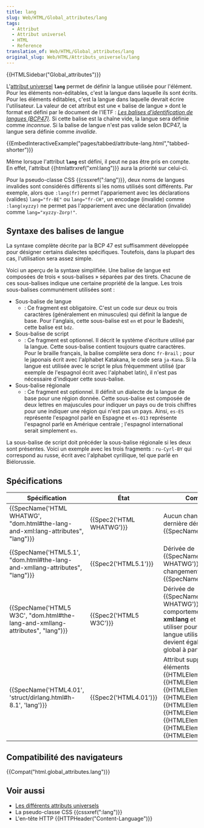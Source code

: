 ```yaml
---
title: lang
slug: Web/HTML/Global_attributes/lang
tags:
  - Attribut
  - Attribut universel
  - HTML
  - Reference
translation_of: Web/HTML/Global_attributes/lang
original_slug: Web/HTML/Attributs_universels/lang
---
```

{{HTMLSidebar("Global_attributes")}}

L'[attribut universel](/fr/docs/Web/HTML/Attributs_universels) **`lang`** permet de définir la langue utilisée pour l'élément. Pour les éléments non-éditables, c'est la langue dans laquelle ils sont écrits. Pour les éléments éditables, c'est la langue dans laquelle devrait écrire l'utilisateur. La valeur de cet attribut est une « balise de langue » dont le format est défini par le document de l'IETF : [_Les balises d'identification de langues (BCP47)_](https://www.ietf.org/rfc/bcp/bcp47.txt). Si cette balise est la chaîne vide, la langue sera définie comme _inconnue_. Si la balise de langue n'est pas valide selon BCP47, la langue sera définie comme _invalide_.

{{EmbedInteractiveExample("pages/tabbed/attribute-lang.html","tabbed-shorter")}}

Même lorsque l'attribut **`lang`** est défini, il peut ne pas être pris en compte. En effet, l'attribut {{htmlattrxref("xml:lang")}} aura la priorité sur celui-ci.

Pour la pseudo-classe CSS {{cssxref(":lang")}}, deux noms de langues invalides sont considérés différents si les noms utilisés sont différents. Par exemple, alors que `:lang(fr)` permet l'appariement avec les déclarations (valides) `lang="fr-BE"` ou `lang="fr-CH"`, un encodage (invalide) comme `:lang(xyzzy)` ne permet pas l'appariement avec une déclaration (invalide) comme `lang="xyzzy-Zorp!"`.

## Syntaxe des balises de langue

La syntaxe complète décrite par la BCP 47 est suffisamment développée pour désigner certains dialectes spécifiques. Toutefois, dans la plupart des cas, l'utilisation sera assez simple.

Voici un aperçu de la syntaxe simplifiée. Une balise de langue est composées de trois « sous-balises » séparées par des tirets. Chacune de ces sous-balises indique une certaine propriété de la langue. Les trois sous-balises communément utilisées sont :

- Sous-balise de langue
  - : Ce fragment est obligatoire. C'est un code sur deux ou trois caractères (généralement en minuscules) qui définit la langue de base. Pour l'anglais, cette sous-balise est `en` et pour le Badeshi, cette balise est `bdz`.
- Sous-balise de script
  - : Ce fragment est optionnel. Il décrit le système d'écriture utilisé par la langue. Cette sous-balise contient toujours quatre caractères. Pour le braille français, la balise complète sera donc `fr-Brail` ; pour le japonais écrit avec l'alphabet Katakana, le code sera `ja-Kana`. Si la langue est utilisée avec le script le plus fréquemment utilisé (par exemple de l'espagnol écrit avec l'alphabet latin), il n'est pas nécessaire d'indiquer cette sous-balise.
- Sous-balise régionale
  - : Ce fragment est optionnel. Il définit un dialecte de la langue de base pour une région donnée. Cette sous-balise est composée de deux lettres en majuscules pour indiquer un pays ou de trois chiffres pour une indiquer une région qui n'est pas un pays. Ainsi, `es-ES` représente l'espagnol parlé en Espagne et `es-013` représente l'espagnol parlé en Amérique centrale ; l'espagnol international serait simplement `es`.

La sous-balise de script doit précéder la sous-balise régionale si les deux sont présentes. Voici un exemple avec les trois fragments : `ru-Cyrl-BY` qui correspond au russe, écrit avec l'alphabet cyrillique, tel que parlé en Biélorussie.

## Spécifications

| Spécification                                                                                                | État                             | Commentaires                                                                                                                                                                                                                                                                                                                                                      |
| ------------------------------------------------------------------------------------------------------------ | -------------------------------- | ----------------------------------------------------------------------------------------------------------------------------------------------------------------------------------------------------------------------------------------------------------------------------------------------------------------------------------------------------------------- |
| {{SpecName('HTML WHATWG', "dom.html#the-lang-and-xml:lang-attributes", "lang")}} | {{Spec2('HTML WHATWG')}} | Aucun changement depuis la dernière dérivation, {{SpecName('HTML5.1')}}                                                                                                                                                                                                                                                                                  |
| {{SpecName('HTML5.1', "dom.html#the-lang-and-xmllang-attributes", "lang")}}         | {{Spec2('HTML5.1')}}     | Dérivée de {{SpecName('HTML WHATWG')}}, aucun changement de {{SpecName('HTML5 W3C')}}                                                                                                                                                                                                                                                             |
| {{SpecName('HTML5 W3C', "dom.html#the-lang-and-xmllang-attributes", "lang")}}     | {{Spec2('HTML5 W3C')}}     | Dérivée de {{SpecName('HTML WHATWG')}}. Définition du comportement de l'attribut **xml:lang** et de l'algorithme à utiliser pour déterminer la langue utilisée. Cet attribut devient également un attribut global à part entière.                                                                                                                        |
| {{SpecName('HTML4.01', 'struct/dirlang.html#h-8.1', 'lang')}}                             | {{Spec2('HTML4.01')}}     | Attribut supporté pour tous les éléments {{HTMLElement("applet")}}, {{HTMLElement("base")}}, {{HTMLElement("basefont")}}, {{HTMLElement("br")}}, {{HTMLElement("frame")}}, {{HTMLElement("frameset")}}, {{HTMLElement("iframe")}}, {{HTMLElement("param")}}, et {{HTMLElement("script")}}. |

## Compatibilité des navigateurs

{{Compat("html.global_attributes.lang")}}

## Voir aussi

- [Les différents attributs universels](/fr/docs/Web/HTML/Attributs_universels)
- La pseudo-classe CSS {{cssxref(":lang")}}
- L'en-tête HTTP {{HTTPHeader("Content-Language")}}
